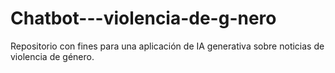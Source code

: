# Chatbot---violencia-de-g-nero
Repositorio con fines para una aplicación de IA generativa sobre noticias de violencia de género.
